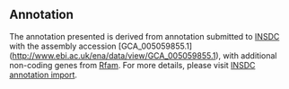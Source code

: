 
Annotation
----------

The annotation presented is derived from annotation submitted to
[INSDC](http://www.insdc.org) with the assembly accession [GCA\_005059855.1]
(http://www.ebi.ac.uk/ena/data/view/GCA_005059855.1),
with additional non-coding genes from
[Rfam](http://rfam.xfam.org/). For more details, please visit [INSDC
annotation import](http://ensemblgenomes.org/info/data/insdc_annotation).
